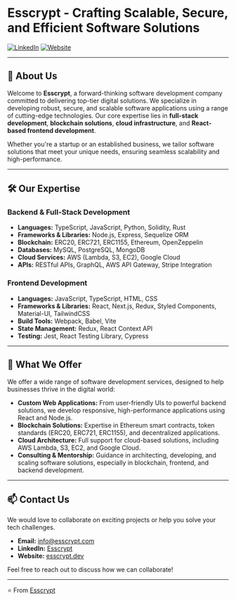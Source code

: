 # Esscrypt - Crafting Scalable, Secure, and Efficient Software Solutions

[![LinkedIn](https://img.shields.io/badge/LinkedIn-Connect-blue)](https://www.linkedin.com/company/esscrypt/)
[![Website](https://img.shields.io/badge/Website-Visit-blue)](https://esscrypt.com)

---

## 👋 About Us

Welcome to **Esscrypt**, a forward-thinking software development company committed to delivering top-tier digital solutions. We specialize in developing robust, secure, and scalable software applications using a range of cutting-edge technologies. Our core expertise lies in **full-stack development**, **blockchain solutions**, **cloud infrastructure**, and **React-based frontend development**.

Whether you're a startup or an established business, we tailor software solutions that meet your unique needs, ensuring seamless scalability and high-performance.

---

## 🛠️ Our Expertise

### **Backend & Full-Stack Development**
- **Languages:** TypeScript, JavaScript, Python, Solidity, Rust
- **Frameworks & Libraries:** Node.js, Express, Sequelize ORM
- **Blockchain:** ERC20, ERC721, ERC1155, Ethereum, OpenZeppelin
- **Databases:** MySQL, PostgreSQL, MongoDB
- **Cloud Services:** AWS (Lambda, S3, EC2), Google Cloud
- **APIs:** RESTful APIs, GraphQL, AWS API Gateway, Stripe Integration

### **Frontend Development**
- **Languages:** JavaScript, TypeScript, HTML, CSS
- **Frameworks & Libraries:** React, Next.js, Redux, Styled Components, Material-UI, TailwindCSS
- **Build Tools:** Webpack, Babel, Vite
- **State Management:** Redux, React Context API
- **Testing:** Jest, React Testing Library, Cypress

---

## 🎯 What We Offer

We offer a wide range of software development services, designed to help businesses thrive in the digital world:

- **Custom Web Applications:** From user-friendly UIs to powerful backend solutions, we develop responsive, high-performance applications using React and Node.js.
- **Blockchain Solutions:** Expertise in Ethereum smart contracts, token standards (ERC20, ERC721, ERC1155), and decentralized applications.
- **Cloud Architecture:** Full support for cloud-based solutions, including AWS Lambda, S3, EC2, and Google Cloud.
- **Consulting & Mentorship:** Guidance in architecting, developing, and scaling software solutions, especially in blockchain, frontend, and backend development.

---

## 📫 Contact Us

We would love to collaborate on exciting projects or help you solve your tech challenges.

- **Email:** info@esscrypt.com
- **LinkedIn:** [Esscrypt](https://www.linkedin.com/company/esscrypt/)
- **Website:** [esscrypt.dev](https://esscrypt.com)

Feel free to reach out to discuss how we can collaborate!

---

⭐️ From [Esscrypt](https://github.com/esscrypt)
